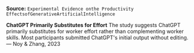 **Source:** `Experimental Evidence onthe Productivity EffectsofGenerativeArtificialIntelligence`

**ChatGPT Primarily Substitutes for Effort**
The study suggests ChatGPT primarily substitutes for worker effort rather than complementing worker skills. Most participants submitted ChatGPT's initial output without editing. — Noy & Zhang, 2023
